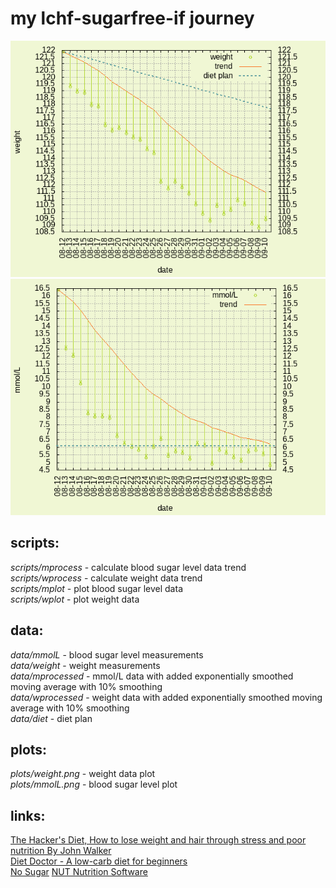 # my lchf-sugarfree-if journey

![weight plot](plots/weight.png)
![blood sugar level plot](plots/mmolL.png)

## scripts:

_scripts/mprocess_ - calculate blood sugar level data trend   
_scripts/wprocess_ - calculate weight data trend   
_scripts/mplot_ - plot blood sugar level data   
_scripts/wplot_ - plot weight data   

## data:

_data/mmolL_ - blood sugar level measurements   
_data/weight_ - weight measurements   
_data/mprocessed_ - mmol/L data with added exponentially smoothed moving average with 10% smoothing   
_data/wprocessed_ - weight data with added exponentially smoothed moving average with 10% smoothing   
_data/diet_ - diet plan

## plots:

_plots/weight.png_ - weight data plot   
_plots/mmolL.png_ - blood sugar level plot   

## links:

[The Hacker's Diet, How to lose weight and hair through stress and poor nutrition By John Walker](http://www.fourmilab.ch/hackdiet/)  
[Diet Doctor - A low-carb diet for beginners](https://www.dietdoctor.com/low-carb)   
[No Sugar](https://www.facebook.com/Nooosugar/)
[NUT Nutrition Software](http://nut.sourceforge.net/)

